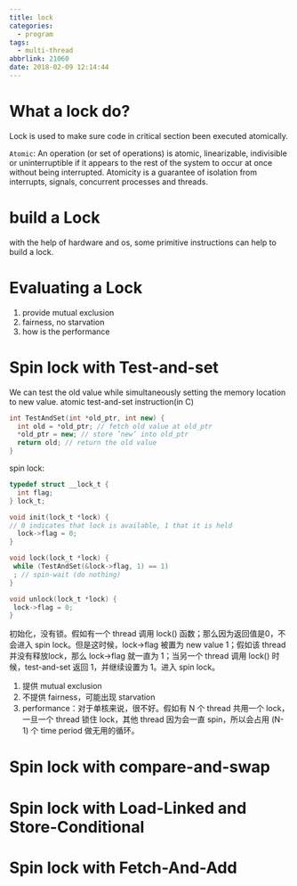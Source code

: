 ```yaml
---
title: lock
categories:
  - program
tags:
  - multi-thread
abbrlink: 21060
date: 2018-02-09 12:14:44
---
```

# What a lock do?
Lock is used to make sure code in critical section been executed atomically.

`Atomic`: An operation (or set of operations) is atomic, linearizable, indivisible or uninterruptible if it appears to the rest of the system to occur at once without being interrupted. Atomicity is a guarantee of isolation from interrupts, signals, concurrent processes and threads.

# build a Lock
with the help of hardware and os, some primitive instructions can help to build a lock.
<!-- more -->
# Evaluating a Lock
1. provide mutual exclusion
2. fairness, no starvation
3. how is the performance

# Spin lock with Test-and-set
We can test the old value while simultaneously setting the memory location to new value.
atomic test-and-set instruction(in C)

```cpp
int TestAndSet(int *old_ptr, int new) {
  int old = *old_ptr; // fetch old value at old_ptr
  *old_ptr = new; // store ’new’ into old_ptr
  return old; // return the old value
}
```

spin lock:

```c
typedef struct __lock_t {
  int flag;
} lock_t;

void init(lock_t *lock) {
// 0 indicates that lock is available, 1 that it is held
  lock->flag = 0;
}

void lock(lock_t *lock) {
 while (TestAndSet(&lock->flag, 1) == 1)
 ; // spin-wait (do nothing)
}

void unlock(lock_t *lock) {
 lock->flag = 0;
}
```

初始化，没有锁。假如有一个 thread 调用 lock() 函数；那么因为返回值是0，不会进入 spin lock。但是这时候，lock->flag 被置为 new value 1；假如该 thread 并没有释放lock，那么 lock->flag 就一直为 1；当另一个 thread 调用 lock() 时候，test-and-set 返回 1，并继续设置为 1。进入 spin lock。
1. 提供 mutual exclusion
2. 不提供 fairness，可能出现 starvation
3. performance：对于单核来说，很不好。假如有 N 个 thread 共用一个 lock，一旦一个 thread 锁住 lock，其他 thread 因为会一直 spin，所以会占用 (N-1) 个 time period 做无用的循环。

# Spin lock with compare-and-swap
# Spin lock with Load-Linked and Store-Conditional
# Spin lock with Fetch-And-Add

